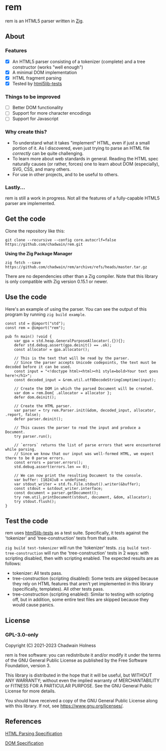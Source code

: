 # rem
rem is an HTML5 parser written in [Zig](https://ziglang.org).

## About
### Features
- [x] An HTML5 parser consisting of a tokenizer (complete) and a tree constructor (works "well enough")
- [x] A minimal DOM implementation
- [x] HTML fragment parsing
- [x] Tested by [html5lib-tests](https://github.com/chadwain/html5lib-tests)

### Things to be improved
- [ ] Better DOM functionality
- [ ] Support for more character encodings
- [ ] Support for Javascript

### Why create this?
* To understand what it takes "implement" HTML, even if just a small portion of it. As I discovered, even just trying to parse an HTML file _correctly_ can be quite challenging.
* To learn more about web standards in general. Reading the HTML spec naturally causes (or rather, forces) one to learn about DOM (especially), SVG, CSS, and many others.
* For use in other projects, and to be useful to others.

### Lastly...
rem is still a work in progress. Not all the features of a fully-capable HTML5 parser are implemented.

## Get the code
Clone the repository like this:
```
git clone --recursive --config core.autocrlf=false https://github.com/chadwain/rem.git
```

**Using the Zig Package Manager**
```
zig fetch --save https://github.com/chadwain/rem/archive/refs/heads/master.tar.gz
```

There are no dependencies other than a Zig compiler. Note that this library is only compatible with Zig version 0.15.1 or newer.

## Use the code
Here's an example of using the parser. You can see the output of this program by running `zig build example`.

```zig
const std = @import("std");
const rem = @import("rem");

pub fn main() !void {
    var gpa = std.heap.GeneralPurposeAllocator(.{}){};
    defer std.debug.assert(gpa.deinit() == .ok);
    const allocator = gpa.allocator();

    // This is the text that will be read by the parser.
    // Since the parser accepts Unicode codepoints, the text must be decoded before it can be used.
    const input = "<!doctype html><html><h1 style=bold>Your text goes here!</h1>";
    const decoded_input = &rem.util.utf8DecodeStringComptime(input);

    // Create the DOM in which the parsed Document will be created.
    var dom = rem.Dom{ .allocator = allocator };
    defer dom.deinit();

    // Create the HTML parser.
    var parser = try rem.Parser.init(&dom, decoded_input, allocator, .report, false);
    defer parser.deinit();

    // This causes the parser to read the input and produce a Document.
    try parser.run();

    // `errors` returns the list of parse errors that were encountered while parsing.
    // Since we know that our input was well-formed HTML, we expect there to be 0 parse errors.
    const errors = parser.errors();
    std.debug.assert(errors.len == 0);

    // We can now print the resulting Document to the console.
    var buffer: [1024]u8 = undefined;
    var stdout_writer = std.fs.File.stdout().writer(&buffer);
    const stdout = &stdout_writer.interface;
    const document = parser.getDocument();
    try rem.util.printDocument(stdout, document, &dom, allocator);
    try stdout.flush();
}
```

## Test the code
rem uses [html5lib-tests](https://github.com/html5lib/html5lib-tests) as a test suite. Specifically, it tests against the 'tokenizer' and 'tree-construction' tests from that suite. 

`zig build test-tokenizer` will run the 'tokenizer' tests.
`zig build test-tree-construction` will run the 'tree-construction' tests in 2 ways: with scripting disabled, then with scripting enabled.
The expected results are as follows:
- tokenizer: All tests pass.
- tree-construction (scripting disabled): Some tests are skipped because they rely on HTML features that aren't yet implemented in this library (specifically, templates). All other tests pass.
- tree-construction (scripting enabled): Similar to testing with scripting off, but in addition, some entire test files are skipped because they would cause panics.

## License
### GPL-3.0-only
Copyright (C) 2021-2023 Chadwain Holness

rem is free software: you can redistribute it and/or modify it under the terms of the GNU General Public License as published by the Free Software Foundation, version 3.

This library is distributed in the hope that it will be useful, but WITHOUT ANY WARRANTY; without even the implied warranty of MERCHANTABILITY or FITNESS FOR A PARTICULAR PURPOSE.  See the GNU General Public License for more details.

You should have received a copy of the GNU General Public License along with this library.  If not, see <https://www.gnu.org/licenses/>.

## References
[HTML Parsing Specification](https://html.spec.whatwg.org/multipage/parsing.html)

[DOM Specification](https://dom.spec.whatwg.org/)
